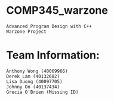 # COMP345_warzone
```
Advanced Program Design with C++
Warzone Project
```
# Team Information:

```
Anthony Wong (40069966)
Derek Lam (40132682)
Lisa Duong (40097705)
Johnny On (40137434)
Grecia O'Brien (Missing ID)
```
